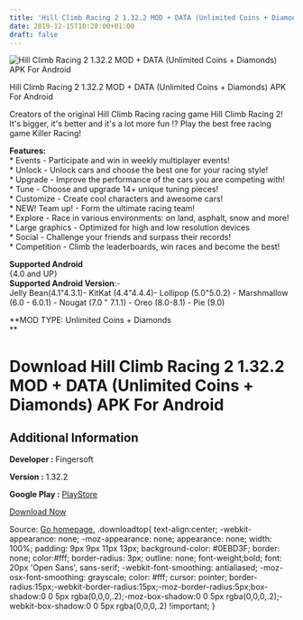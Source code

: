 ```yaml
---
title: 'Hill Climb Racing 2 1.32.2 MOD + DATA (Unlimited Coins + Diamonds) APK For Android'
date: 2019-12-15T10:28:00+01:00
draft: false
---
```


![Hill Climb Racing 2 1.32.2 MOD + DATA (Unlimited Coins + Diamonds) APK For Android](https://i1.wp.com/apkhome.net/wp-content/uploads/2019/12/Hill-Climb-Racing-2-1.32.2-MOD-DATA-Unlimited-Coins-Diamonds.png "Hill Climb Racing 2 1.32.2 MOD + DATA (Unlimited Coins + Diamonds) APK For Android")

  

Hill Climb Racing 2 1.32.2 MOD + DATA (Unlimited Coins + Diamonds) APK For Android

Creators of the original Hill Climb Racing racing game Hill Climb Racing 2! It's bigger, it's better and it's a lot more fun !? Play the best free racing game Killer Racing!

**Features:**  
\* Events - Participate and win in weekly multiplayer events!  
\* Unlock - Unlock cars and choose the best one for your racing style!  
\* Upgrade - Improve the performance of the cars you are competing with!  
\* Tune - Choose and upgrade 14+ unique tuning pieces!  
\* Customize - Create cool characters and awesome cars!  
\* NEW! Team up! - Form the ultimate racing team!  
\* Explore - Race in various environments: on land, asphalt, snow and more!  
\* Large graphics - Optimized for high and low resolution devices  
\* Social - Challenge your friends and surpass their records!  
\* Competition - Climb the leaderboards, win races and become the best!

**Supported Android**  
{4.0 and UP}  
**Supported Android Version**:-  
Jelly Bean(4.1"4.3.1)- KitKat (4.4"4.4.4)- Lollipop (5.0"5.0.2) - Marshmallow (6.0 - 6.0.1) - Nougat (7.0 " 7.1.1) - Oreo (8.0-8.1) - Pie (9.0)

**MOD TYPE: Unlimited Coins + Diamonds  
**

Download Hill Climb Racing 2 1.32.2 MOD + DATA (Unlimited Coins + Diamonds) APK For Android
===========================================================================================

Additional Information
----------------------

**Developer :** Fingersoft

**Version :** 1.32.2

**Google Play :** [PlayStore](https://play.google.com/store/apps/details?id=com.fingersoft.hcr2)

  

[Download Now](https://store4app.co/post/hill-climb-racing-2-1-32-2-mod-data-unlimited-coins-diamonds-apk-for-android_1576401971)

  
Source: [Go homepage.](https://store4app.co/post/hill-climb-racing-2-1-32-2-mod-data-unlimited-coins-diamonds-apk-for-android_1576401971) .downloadtop{ text-align:center; -webkit-appearance: none; -moz-appearance: none; appearance: none; width: 100%; padding: 9px 9px 11px 13px; background-color: #0EBD3F; border: none; color:#fff; border-radius: 3px; outline: none; font-weight;bold; font: 20px 'Open Sans', sans-serif; -webkit-font-smoothing: antialiased; -moz-osx-font-smoothing: grayscale; color: #fff; cursor: pointer; border-radius:15px;-webkit-border-radius:15px;-moz-border-radius:5px;box-shadow:0 0 5px rgba(0,0,0,.2);-moz-box-shadow:0 0 5px rgba(0,0,0,.2);-webkit-box-shadow:0 0 5px rgba(0,0,0,.2) !important; }